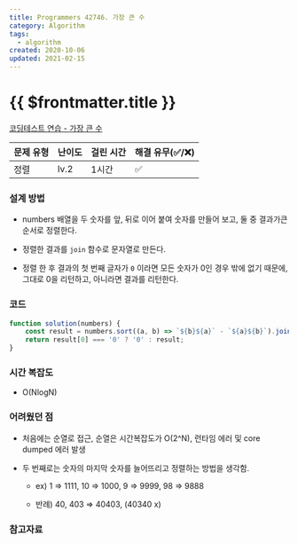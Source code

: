 ```yaml
---
title: Programmers 42746. 가장 큰 수
category: Algorithm
tags:
  - algorithm
created: 2020-10-06
updated: 2021-02-15
---
```


# {{ $frontmatter.title }}

[코딩테스트 연습 - 가장 큰 수](https://programmers.co.kr/learn/courses/30/lessons/42746)

| 문제 유형 | 난이도 | 걸린 시간 | 해결 유무(✅/❌) |
| --------- | ------ | --------- | ---------------- |
| 정렬      | lv.2   | 1시간     | ✅               |

### 설계 방법

- numbers 배열을 두 숫자를 앞, 뒤로 이어 붙여 숫자를 만들어 보고, 둘 중 결과가큰순서로 정렬한다.

- 정렬한 결과를 `join` 함수로 문자열로 만든다.

- 정렬 한 후 결과의 첫 번째 글자가 `0` 이라면 모든 숫자가 0인 경우 밖에 없기 때문에, 그대로 0을 리턴하고, 아니라면 결과를 리턴한다.

### 코드

```javascript
function solution(numbers) {
	const result = numbers.sort((a, b) => `${b}${a}` - `${a}${b}`).join('');
	return result[0] === '0' ? '0' : result;
}
```

### 시간 복잡도

- O(NlogN)

### 어려웠던 점

- 처음에는 순열로 접근, 순열은 시간복잡도가 O(2^N), 런타임 에러 및 core dumped 에러 발생

- 두 번째로는 숫자의 마지막 숫자를 늘어뜨리고 정렬하는 방법을 생각함.

  - ex) 1 ⇒ 1111, 10 ⇒ 1000, 9 ⇒ 9999, 98 ⇒ 9888

  - 반례) 40, 403 ⇒ 40403, (40340 x)

### 참고자료
